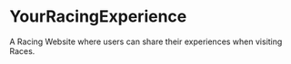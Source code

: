 # YourRacingExperience
A Racing Website where users can share their experiences when visiting Races.
